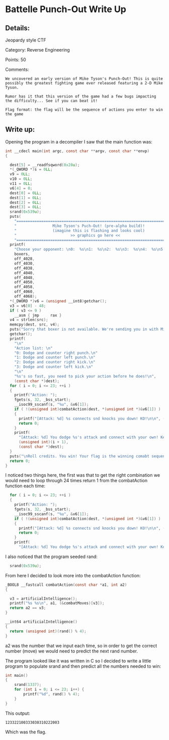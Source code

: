 # Battelle Punch-Out Write Up

## Details:

Jeopardy style CTF

Category: Reverse Engineering

Points: 50

Comments:

```
We uncovered an early version of Mike Tyson's Punch-Out! This is quite possibly the greatest fighting game ever released featuring a 2-D Mike Tyson.

Rumor has it that this version of the game had a few bugs impacting the difficulty... See if you can beat it!

Flag format: the flag will be the sequence of actions you enter to win the game
```

## Write up:

Opening the program in a decompiler I saw that the main function was:

```c
int __cdecl main(int argc, const char **argv, const char **envp)
{

  dest[5] = __readfsqword(0x28u);
  *(_QWORD *)s = 0LL;
  v9 = 0LL;
  v10 = 0LL;
  v11 = 0LL;
  v6[4] = 0;
  dest[0] = 0LL;
  dest[1] = 0LL;
  dest[2] = 0LL;
  dest[3] = 0LL;
  srand(0x539u);
  puts(
    "=======================================================================\n"
    "                Mike Tyson's Puch-Out! (pre-alpha build)!              \n"
    "                (imagine this is flashing and looks cool)              \n"
    "                        >> graphics go here <<                         \n"
    "=======================================================================");
  printf(
    "Choose your opponent: \n0:  %s\n1:  %s\n2:  %s\n3:  %s\n4:  %s\n5:  %s\n6:  %s\n7:  %s\n8:  %s\n9:  %s\n>> ",
    boxers,
    off_4028,
    off_4030,
    off_4038,
    off_4040,
    off_4048,
    off_4050,
    off_4058,
    off_4060,
    off_4068);
  *(_DWORD *)v6 = (unsigned __int8)getchar();
  v3 = v6[0] - 48;
  if ( v3 <= 9 )
    __asm { jmp     rax }
  v4 = strlen(src);
  memcpy(dest, src, v4);
  puts("Sorry that boxer is not available. We're sending you in with Mike Tyson, smarty pants.");
  getchar();
  printf(
    "\n"
    "Action list: \n"
    "0: Dodge and counter right punch.\n"
    "1: Dodge and counter left punch.\n"
    "2: Dodge and counter right kick.\n"
    "3: Dodge and counter left kick.\n"
    "\n"
    "%s's so fast, you need to pick your action before he does!\n",
    (const char *)dest);
  for ( i = 0; i <= 23; ++i )
  {
    printf("Action: ");
    fgets(s, 32, _bss_start);
    __isoc99_sscanf(s, "%u", &v6[1]);
    if ( !(unsigned int)combatAction(dest, *(unsigned int *)&v6[1]) )
    {
      printf("[Attack: %d] %s connects snd knocks you down! KO!\n\n", (unsigned int)(i + 1), (const char *)dest);
      return 0;
    }
    printf(
      "[Attack: %d] You dodge %s's attack and connect with your own! Keep going!\n\n",
      (unsigned int)(i + 1),
      (const char *)dest);
  }
  puts("\nRoll credits. You win! Your flag is the winning comabt sequence. i.e. 020130112...\n");
  return 0;
}
```

I noticed two things here, the first was that to get the right combination we would need to loop through 24 times return 1 from the combatAction function each time:

```c
  for ( i = 0; i <= 23; ++i )
  {
    printf("Action: ");
    fgets(s, 32, _bss_start);
    __isoc99_sscanf(s, "%u", &v6[1]);
    if ( !(unsigned int)combatAction(dest, *(unsigned int *)&v6[1]) )
    {
      printf("[Attack: %d] %s connects snd knocks you down! KO!\n\n", (unsigned int)(i + 1), (const char *)dest);
      return 0;
    }
    printf(
      "[Attack: %d] You dodge %s's attack and connect with your own! Keep going!\n\n",
```

I also noticed that the program seeded rand:

```c
  srand(0x539u);
```

From here I decided to look more into the combatAction function:

```c
_BOOL8 __fastcall combatAction(const char *a1, int a2)
{

  v3 = artificialIntelligence();
  printf("%s %s\n", a1, (&combatMoves)[v3]);
  return a2 == v3;
}
```

```c
__int64 artificialIntelligence()
{
  return (unsigned int)(rand() % 4);
}
```

a2 was the number that we input each time, so in order to get the correct number (move) we would need to predict the next rand number.

The program looked like it was written in C so I decided to write a little program to populate srand and then predict all the numbers needed to win:

```c
int main()
{
	srand(1337);
	for (int i = 0; i <= 23; i++) {
		printf("%d", rand() % 4);
	}
}
```

This output:

```
123322100333030310222003
```

Which was the flag.